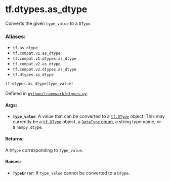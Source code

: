 <div itemscope itemtype="http://developers.google.com/ReferenceObject">
<meta itemprop="name" content="tf.dtypes.as_dtype" />
<meta itemprop="path" content="Stable" />
</div>

# tf.dtypes.as_dtype

Converts the given `type_value` to a `DType`.

### Aliases:

* `tf.as_dtype`
* `tf.compat.v1.as_dtype`
* `tf.compat.v1.dtypes.as_dtype`
* `tf.compat.v2.as_dtype`
* `tf.compat.v2.dtypes.as_dtype`
* `tf.dtypes.as_dtype`

``` python
tf.dtypes.as_dtype(type_value)
```



Defined in [`python/framework/dtypes.py`](/code/stable/tensorflow/python/framework/dtypes.py).

<!-- Placeholder for "Used in" -->


#### Args:


* <b>`type_value`</b>: A value that can be converted to a <a href="../../tf/dtypes/DType.md"><code>tf.DType</code></a> object. This may
  currently be a <a href="../../tf/dtypes/DType.md"><code>tf.DType</code></a> object, a [`DataType`
  enum](https://www.tensorflow.org/code/tensorflow/core/framework/types.proto),
    a string type name, or a `numpy.dtype`.


#### Returns:

A `DType` corresponding to `type_value`.



#### Raises:


* <b>`TypeError`</b>: If `type_value` cannot be converted to a `DType`.